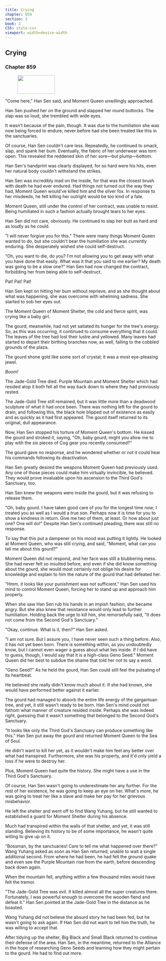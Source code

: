 ```yaml
---
title: Crying
chapter: 859
section: 2
book: 2
CSS: style.css
viewport: width=device-width
---
```


## Crying

### Chapter 859

<figure>
	<img src="../Images/gem.gif" alt="" id="gem" width="120" height="60" />
</figure>

"Come here," Han Sen said, and Moment Queen unwillingly approached.

Han Sen pushed her on the ground and slapped her round buttocks. The slap was so loud, she trembled with wide eyes.

It wasn't because of the pain, though. It was due to the humiliation she was now being forced to endure; never before had she been treated like this in the sanctuaries.

Of course, Han Sen couldn't care less. Repeatedly, he continued to smack, slap, and spank her bum. Eventually, the fabric of her underwear was torn open. This revealed the reddened skin of her sore—but plump—bottom.

Han Sen's handprint was clearly displayed, for so hard were his hits, even her natural body couldn't withstand the strikes.

Han Sen was incredibly mad on the inside, for that was the closest brush with death he had ever endured. Had things not turned out the way they had, Moment Queen would've killed him and the silver fox. In response to her misdeeds, he felt killing her outright would be too kind of a fate.

Moment Queen, still under the control of her contract, was unable to resist. Being humiliated in such a fashion actually brought tears to her eyes.

Han Sen did not care, obviously. He continued to slap her butt as hard and as loudly as he could.

"I will never forgive you for this." There were many things Moment Queen wanted to do, but she couldn't bear the humiliation she was currently enduring. She desperately wished she could self-destruct.

"Oh, you want to die, do you? I'm not allowing you to get away with what you have done that easily. What was it that you said to me earlier? My death was going to be a slow one?" Han Sen had now changed the contract, forbidding her from being able to self-destruct.

Pat! Pat! Pat!

Han Sen kept on hitting her bum without reprieve, and as she thought about what was happening, she was overcome with whelming sadness. She started to sob her eyes out.

The Moment Queen of Moment Shelter, the cold and fierce spirit, was crying like a baby girl.

The gourd, meanwhile, had not yet satiated its hunger for the tree's energy. So, as this was occurring, it continued to consume everything that it could. The leaves of the tree had lost their lustre and yellowed. Many leaves had started to depart their birthing branches now, as well, falling to the cobbled grounds of the plaza.

The gourd shone gold like some sort of crystal; it was a most eye-pleasing jewel.

*Boom!*

The Jade-Gold Tree died. Purple Mountain and Moment Shelter which had resided atop it both fell all the way back down to where they had previously rested.

The Jade-Gold Tree still remained, but it was little more than a deadwood sculpture of what it had once been. There was nothing left for the gourd to drain, and following this, the black hole blipped out of existence as easily and as quickly as it had first appeared. The gourd itself returned to its original, dull appearance.

Now, Han Sen stopped his torture of Moment Queen's bottom. He kissed the gourd and stroked it, saying, "Oh, baby gourd; might you allow me to play with the six pieces of Cog gear you recently consumed?"

The gourd gave no response, and he wondered whether or not it could hear his commands following its deactivation.

Han Sen greatly desired the weapons Moment Queen had previously used. Any one of those pieces could make him virtually invincible, he believed. They would prove invaluable upon his ascension to the Third God's Sanctuary, too.

Han Sen knew the weapons were inside the gourd, but it was refusing to release them.

"Oh, baby gourd. I have taken good care of you for the longest time now; I treated you as well as I would a true son. Perhaps now it is time for you to show a kindness in return. Give me two of them, at least. Or how about just one? One will do!" Despite Han Sen's continued pleading, there was still no response.

To say that this put a dampener on his mood was putting it lightly. He looked at Moment Queen, who was still crying, and said, "Moment, what can you tell me about this gourd?"

Moment Queen did not respond, and her face was still a blubbering mess. She had never felt so insulted before, and even if she did know something about the gourd, she would most certainly not oblige his desire for knowledge and explain to him the nature of the gourd that had defeated her.

"Hmm, it looks like your punishment was not sufficient." Han Sen used his mind to control Moment Queen, forcing her to stand up and approach him properly.

When she saw Han Sen rub his hands in an impish fashion, she became angry. But she also knew that resistance would only lead to further humiliation. Holding back the urge to kill him, she remorsefully said, "It does not come from the Second God's Sanctuary."

"Okay, continue. What is it, then?" Han Sen asked.

"I am not sure. But I assure you, I have never seen such a thing before. Also, it has not yet been born. There is something within, as you undoubtedly know, but I cannot even wager a guess about what lies inside. If I did have to guess, though, I would say that it is a high-class Geno Seed." Moment Queen did her best to subdue the shame that told her not to say a word.

"Geno Seed?" As he held the gourd, Han Sen could still feel the pulsating of its heartbeat.

He believed she really didn't know much about it. If she had known, she would have performed better against it earlier.

The gourd had managed to absorb the entire life energy of the gargantuan tree, and yet, it still wasn't ready to be born. Han Sen's mind could not fathom what manner of creature resided inside. Perhaps she was indeed right, guessing that it wasn't something that belonged to the Second God's Sanctuary.

"It looks like only the Third God's Sanctuary can produce something like this." Han Sen put away the gourd and returned Moment Queen to the Sea of Soul.

He didn't want to kill her yet, as it wouldn't make him feel any better over what had transpired. Furthermore, she was his property, and it'd only yield a loss if he were to destroy her.

Plus, Moment Queen had quite the history. She might have a use in the Third God's Sanctuary.

Of course, Han Sen wasn't going to underestimate her any further. For the rest of her existence, he was going to keep an eye on her. What's more, he was going to treat her like a slave and make her pay for her grievous misbehavior.

He left the shelter and went off to find Wang Yuhang, but he still wanted to established a guard for Moment Shelter during his absence.

Much had transpired within the walls of that shelter, and yet, it was still standing. Believing its history to be of some importance, he wasn't quite willing to give up on it.

"Bossman, by the sanctuaries! Care to tell me what happened over there?" Wang Yuhang asked as soon as Han Sen returned, unable to wait a single additional second. From where he had been, he had felt the ground quake and even see the Purple Mountain rise from the earth, before descending back down again.

When the mountain fell, anything within a few thousand miles would have felt the tremor.

"The Jade-Gold Tree was evil. It killed almost all the super creatures there. Fortunately, I was powerful enough to overcome the wooden fiend and defeat it." Han Sen pointed at the Jade-Gold Tree in the distance as he boasted.

Wang Yuhang did not believe the absurd story he had been fed, but he wasn't going to ask again. If Han Sen did not want to tell him the truth, he was willing to accept that.

After tidying up the shelter, Big Black and Small Black returned to continue their defense of the area. Han Sen, in the meantime, returned to the Alliance in the hope of researching Geno Seeds and learning how they might pertain to the gourd. He had to find out more.